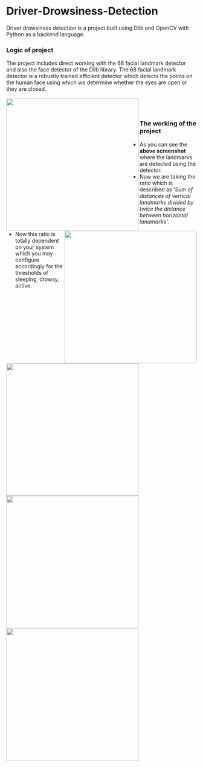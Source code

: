 # Driver-Drowsiness-Detection
Driver drowsiness detection is a project built using Dlib and OpenCV with Python as a backend language.

<h3>Logic of project</h3>
The project includes direct working with the 68 facial landmark detector and also the face detector of the Dlib library.
The 68 facial landmark detector is a robustly trained efficient detector which detects the points on the human face using which we determine whether the eyes are open or they are closed.</br></br>

<center>
<img src="https://raw.githubusercontent.com/infoaryan/Driver-Drowsiness-Detection/master/screenshots/landmarks.jpg" align="left" height="350">
<img src="https://github.com/piyushsinghgaur/Driver_Drowsiness_Detection/assets/96806312/8227bc39-39dc-4408-b4e5-b5697f7e704c" align="right" height="350">
</center>


</br>

# <h3 >The working of the project</h3>

<ul><li>As you can see the<b> above screenshot</b> where the landmarks are detected using the detector.
<li>Now we are taking the ratio which is described as <i>'Sum of distances of vertical landmarks divided by twice the distance between horizontal landmarks'</i>.
<li>Now this ratio is totally dependent on your system which you may configure accordingly for the thresholds of sleeping, drowsy, active.</ul>

<p><img src="https://raw.githubusercontent.com/infoaryan/Driver-Drowsiness-Detection/master/screenshots/active.jpg" align="center" height="350">
<img src="https://raw.githubusercontent.com/infoaryan/Driver-Drowsiness-Detection/master/screenshots/drowsy.jpg" align="center" height="350">
<img src="https://raw.githubusercontent.com/infoaryan/Driver-Drowsiness-Detection/master/screenshots/sleepy.jpg" align="center" height="350">


